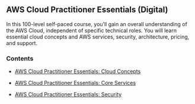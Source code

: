 ## AWS Cloud Practitioner Essentials (Digital)

In this 100-level self-paced course, you’ll gain an overall understanding of the AWS Cloud, independent of specific technical roles. You will learn essential cloud concepts and AWS services, security, architecture, pricing, and support.

### Contents
- [AWS Cloud Practitioner Essentials: Cloud Concepts](./Cloud%20Concepts.md) 

- [AWS Cloud Practitioner Essentials: Core Services](./Core%20Services.md)  

- [AWS Cloud Practitioner Essentials: Security](./Security.md)  



